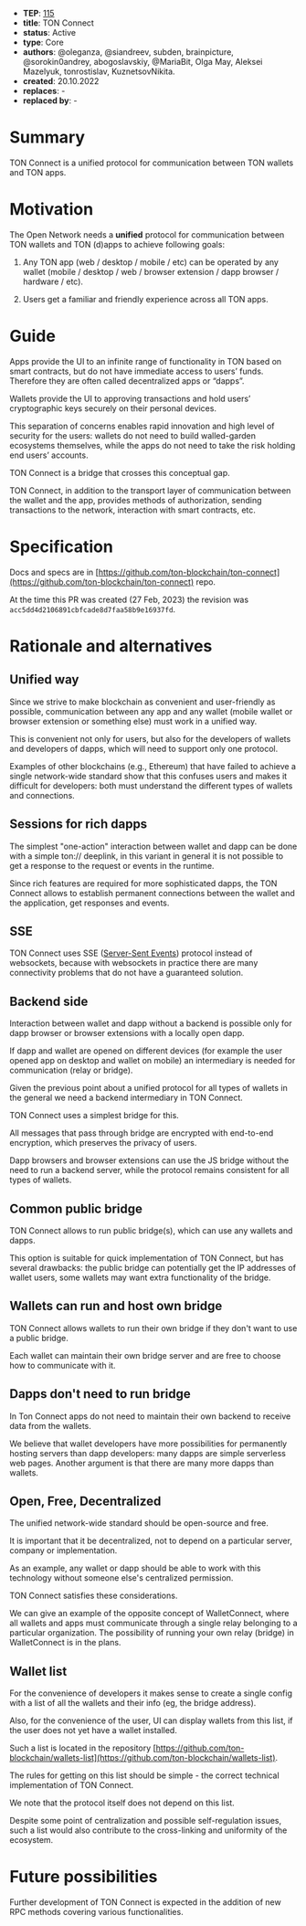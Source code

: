 - **TEP**: [115](https://github.com/ton-blockchain/TEPs/blob/master/text/0115-ton-connect.md)
- **title**: TON Connect
- **status**: Active
- **type**: Core
- **authors**: @oleganza, @siandreev, subden, brainpicture, @sorokin0andrey, abogoslavskiy, @MariaBit, Olga May, Aleksei Mazelyuk, tonrostislav, KuznetsovNikita.
- **created**: 20.10.2022
- **replaces**: -
- **replaced by**: -

# Summary

TON Connect is a unified protocol for communication between TON wallets and TON apps.

# Motivation

The Open Network needs a **unified** protocol for communication between TON wallets and TON (d)apps to achieve following goals:

1. Any TON app (web / desktop / mobile / etc) can be operated by any wallet (mobile / desktop / web / browser extension / dapp browser / hardware / etc).


2. Users get a familiar and friendly experience across all TON apps.

# Guide

Apps provide the UI to an infinite range of functionality in TON based on smart contracts, but do not have immediate access to users’ funds. Therefore they are often called decentralized apps or “dapps”.

Wallets provide the UI to approving transactions and hold users’ cryptographic keys securely on their personal devices.

This separation of concerns enables rapid innovation and high level of security for the users: wallets do not need to build walled-garden ecosystems themselves, while the apps do not need to take the risk holding end users’ accounts.

TON Connect is a bridge that crosses this conceptual gap.

TON Connect, in addition to the transport layer of communication between the wallet and the app, provides methods of authorization, sending transactions to the network, interaction with smart contracts, etc.

# Specification

Docs and specs are in [https://github.com/ton-blockchain/ton-connect](https://github.com/ton-blockchain/ton-connect) repo.

At the time this PR was created (27 Feb, 2023) the revision was `acc5dd4d2106891cbfcade8d7faa58b9e16937fd`.

# Rationale and alternatives

## Unified way

Since we strive to make blockchain as convenient and user-friendly as possible, communication between any app and any wallet (mobile wallet or browser extension or something else) must work in a unified way.

This is convenient not only for users, but also for the developers of wallets and developers of dapps, which will need to support only one protocol.

Examples of other blockchains (e.g., Ethereum) that have failed to achieve a single network-wide standard show that this confuses users and makes it difficult for developers: both must understand the different types of wallets and connections.

## Sessions for rich dapps

The simplest "one-action" interaction between wallet and dapp can be done with a simple ton:// deeplink, in this variant in general it is not possible to get a response to the request or events in the runtime.

Since rich features are required for more sophisticated dapps, the TON Connect allows to establish permanent connections between the wallet and the application, get responses and events.

## SSE

TON Connect uses SSE ([Server-Sent Events](https://html.spec.whatwg.org/multipage/server-sent-events.html#server-sent-events)) protocol instead of websockets, because with websockets in practice there are many connectivity problems that do not have a guaranteed solution.

## Backend side

Interaction between wallet and dapp without a backend is possible only for dapp browser or browser extensions with a locally open dapp. 

If dapp and wallet are opened on different devices (for example the user opened app on desktop and wallet on mobile) an intermediary is needed for communication (relay or bridge).

Given the previous point about a unified protocol for all types of wallets in the general we need a backend intermediary in TON Connect.

TON Connect uses a simplest bridge for this. 

All messages that pass through bridge are encrypted with end-to-end encryption, which preserves the privacy of users.

Dapp browsers and browser extensions can use the JS bridge without the need to run a backend server, while the protocol remains consistent for all types of wallets.

## Common public bridge

TON Connect allows to run public bridge(s), which can use any wallets and dapps.

This option is suitable for quick implementation of TON Connect, but has several drawbacks: the public bridge can potentially get the IP addresses of wallet users, some wallets may want extra functionality of the bridge.

## Wallets can run and host own bridge

TON Connect allows wallets to run their own bridge if they don't want to use a public bridge.

Each wallet can maintain their own bridge server and are free to choose how to communicate with it.

## Dapps don't need to run bridge

In Ton Connect apps do not need to maintain their own backend to receive data from the wallets.

We believe that wallet developers have more possibilities for permanently hosting servers than dapp developers: many dapps are simple serverless web pages. Another argument is that there are many more dapps than wallets.

## Open, Free, Decentralized

The unified network-wide standard should be open-source and free.

It is important that it be decentralized, not to depend on a particular server, company or implementation.

As an example, any wallet or dapp should be able to work with this technology without someone else's centralized permission.

TON Connect satisfies these considerations.

We can give an example of the opposite concept of WalletConnect, where all wallets and apps must communicate through a single relay belonging to a particular organization. The possibility of running your own relay (bridge) in WalletConnect is in the plans.

## Wallet list

For the convenience of developers it makes sense to create a single config with a list of all the wallets and their info (eg, the bridge address).

Also, for the convenience of the user, UI can display wallets from this list, if the user does not yet have a wallet installed.

Such a list is located in the repository [https://github.com/ton-blockchain/wallets-list](https://github.com/ton-blockchain/wallets-list).

The rules for getting on this list should be simple - the correct technical implementation of TON Connect.

We note that the protocol itself does not depend on this list.

Despite some point of centralization and possible self-regulation issues, such a list would also contribute to the cross-linking and uniformity of the ecosystem.

# Future possibilities

Further development of TON Connect is expected in the addition of new RPC methods covering various functionalities.
